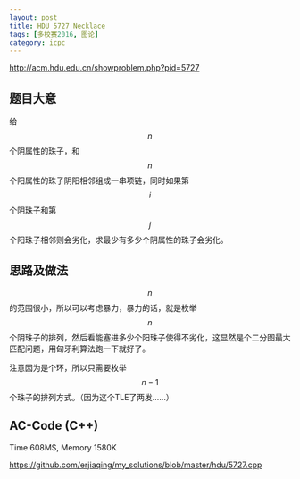 ```yaml
---
layout: post
title: HDU 5727 Necklace
tags: [多校赛2016, 图论]
category: icpc
---
```


<http://acm.hdu.edu.cn/showproblem.php?pid=5727>

题目大意
--------

给$$n$$个阴属性的珠子，和$$n$$个阳属性的珠子阴阳相邻组成一串项链，同时如果第$$i$$个阴珠子和第$$j$$个阳珠子相邻则会劣化，求最少有多少个阴属性的珠子会劣化。

思路及做法
----------

$$n$$的范围很小，所以可以考虑暴力，暴力的话，就是枚举$$n$$个阴珠子的排列，然后看能塞进多少个阳珠子使得不劣化，这显然是个二分图最大匹配问题，用匈牙利算法跑一下就好了。

注意因为是个环，所以只需要枚举$$n - 1$$个珠子的排列方式。（因为这个TLE了两发……）

AC-Code (C++)
-------------

Time 608MS, Memory 1580K

<https://github.com/erjiaqing/my_solutions/blob/master/hdu/5727.cpp>
